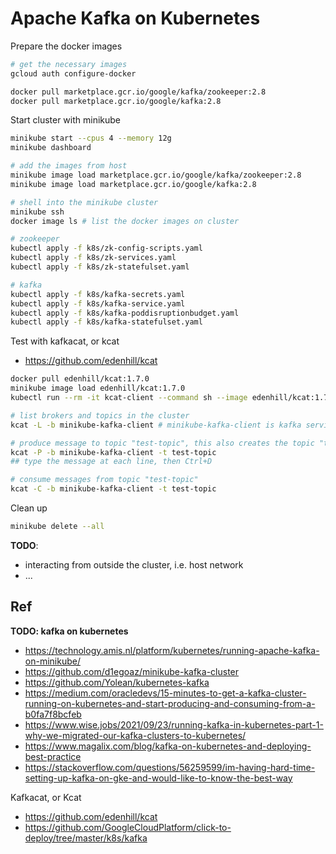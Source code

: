 # Apache Kafka on Kubernetes

Prepare the docker images

```bash
# get the necessary images
gcloud auth configure-docker 

docker pull marketplace.gcr.io/google/kafka/zookeeper:2.8
docker pull marketplace.gcr.io/google/kafka:2.8
```

Start cluster with minikube

```bash
minikube start --cpus 4 --memory 12g
minikube dashboard

# add the images from host
minikube image load marketplace.gcr.io/google/kafka/zookeeper:2.8
minikube image load marketplace.gcr.io/google/kafka:2.8

# shell into the minikube cluster
minikube ssh
docker image ls # list the docker images on cluster

# zookeeper
kubectl apply -f k8s/zk-config-scripts.yaml
kubectl apply -f k8s/zk-services.yaml
kubectl apply -f k8s/zk-statefulset.yaml

# kafka
kubectl apply -f k8s/kafka-secrets.yaml
kubectl apply -f k8s/kafka-service.yaml
kubectl apply -f k8s/kafka-poddisruptionbudget.yaml
kubectl apply -f k8s/kafka-statefulset.yaml
```

Test with kafkacat, or kcat

+ https://github.com/edenhill/kcat

```bash
docker pull edenhill/kcat:1.7.0
minikube image load edenhill/kcat:1.7.0
kubectl run --rm -it kcat-client --command sh --image edenhill/kcat:1.7.0

# list brokers and topics in the cluster
kcat -L -b minikube-kafka-client # minikube-kafka-client is kafka service name

# produce message to topic "test-topic", this also creates the topic "test-topic"
kcat -P -b minikube-kafka-client -t test-topic 
## type the message at each line, then Ctrl+D

# consume messages from topic "test-topic"
kcat -C -b minikube-kafka-client -t test-topic
```

Clean up

```bash
minikube delete --all
```

**TODO**:  

+ interacting from outside the cluster, i.e. host network
+ ... 

## Ref

**TODO: kafka on kubernetes**

+ https://technology.amis.nl/platform/kubernetes/running-apache-kafka-on-minikube/
+ https://github.com/d1egoaz/minikube-kafka-cluster
+ https://github.com/Yolean/kubernetes-kafka
+ https://medium.com/oracledevs/15-minutes-to-get-a-kafka-cluster-running-on-kubernetes-and-start-producing-and-consuming-from-a-b0fa7f8bcfeb
+ https://www.wise.jobs/2021/09/23/running-kafka-in-kubernetes-part-1-why-we-migrated-our-kafka-clusters-to-kubernetes/ 
+ https://www.magalix.com/blog/kafka-on-kubernetes-and-deploying-best-practice
+ https://stackoverflow.com/questions/56259599/im-having-hard-time-setting-up-kafka-on-gke-and-would-like-to-know-the-best-way

Kafkacat, or Kcat

+ https://github.com/edenhill/kcat
+ https://github.com/GoogleCloudPlatform/click-to-deploy/tree/master/k8s/kafka